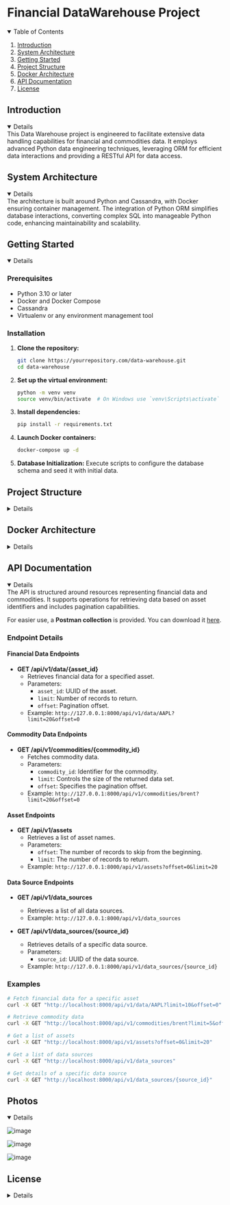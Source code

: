 # Financial DataWarehouse Project

<details open> 
  <summary>Table of Contents</summary>
  <ol>
    <li><a href="#introduction">Introduction</a></li>
    <li><a href="#system-architecture">System Architecture</a></li>
    <li><a href="#getting-started">Getting Started</a></li>
    <li><a href="#project-structure">Project Structure</a></li>
    <li><a href="#docker-architecture">Docker Architecture</a></li>
    <li><a href="#api-documentation">API Documentation</a></li>
    <li><a href="#license">License</a></li>
  </ol>
</details>

## Introduction

<details open>
  <summary>Details</summary>
  This Data Warehouse project is engineered to facilitate extensive data handling capabilities for financial and commodities data. It employs advanced Python data engineering techniques, leveraging ORM for efficient data interactions and providing a RESTful API for data access.
</details>

## System Architecture

<details open>
  <summary>Details</summary>
  The architecture is built around Python and Cassandra, with Docker ensuring container management. The integration of Python ORM simplifies database interactions, converting complex SQL into manageable Python code, enhancing maintainability and scalability.
</details>

## Getting Started

<details open>
  <summary>Details</summary>

  ### Prerequisites

  - Python 3.10 or later
  - Docker and Docker Compose
  - Cassandra
  - Virtualenv or any environment management tool

  ### Installation

  1. **Clone the repository:**
     ```bash
     git clone https://yourrepository.com/data-warehouse.git
     cd data-warehouse
     ```

  2. **Set up the virtual environment:**
     ```bash
     python -m venv venv
     source venv/bin/activate  # On Windows use `venv\Scripts\activate`
     ```

  3. **Install dependencies:**
     ```bash
     pip install -r requirements.txt
     ```

  4. **Launch Docker containers:**
     ```bash
     docker-compose up -d
     ```

  5. **Database Initialization:**
     Execute scripts to configure the database schema and seed it with initial data.

</details>

## Project Structure

<details>
  <summary>Details</summary>
  <ul>
    <li><code>src/</code>: Contains all source files.
      <ul>
        <li><code>clients/</code>: API clients for data sources.
          <ul>
            <li><code>commodities_api_client.py</code>: Retrieves commodities data.</li>
            <li><code>nasdaq_api_client.py</code>: Fetches NASDAQ data.</li>
          </ul>
        </li>
        <li><code>config/</code>: Application configurations.
          <ul>
            <li><code>settings.py</code>: Central config file.</li>
          </ul>
        </li>
        <li><code>data/</code>: Handles database operations.
          <ul>
            <li><code>database.py</code>: Manages database connections.</li>
            <li><code>models.py</code>: Defines ORM models.</li>
          </ul>
        </li>
        <li><code>ingestion/</code>: Manages data loading and processing.
          <ul>
            <li><code>load.py</code>: Ingests data into the database.</li>
            <li><code>transform.py</code>: Transforms data as needed.</li>
          </ul>
        </li>
        <li><code>init_scripts/</code>: Database initialization scripts.
          <ul>
            <li><code>populate_commodities_data.py</code>: Seeds commodities data.</li>
            <li><code>populate_sp500_data.py</code>: Seeds S&P 500 data.</li>
          </ul>
        </li>
        <li><code>utils/</code>: Utility scripts.
          <ul>
            <li><code>log_helper.py</code>: Provides logging functions.</li>
          </ul>
        </li>
      </ul>
    </li>
  </ul>
</details>


## Docker Architecture

<details>
  <summary>Details</summary>
  This project uses Docker to containerize and manage the Cassandra database cluster, ensuring consistency and scalability in the development and deployment environments. The Docker setup is defined in the `docker-compose.yml` file, which specifies the configuration for a multi-node Cassandra cluster along with Portainer for container management.

  ### Docker Compose File

  The `docker-compose.yml` file defines the services and their configurations as follows:

  ```yaml
  version: '3'

  services:
    # Node 1 Configuration
    DC1N1:
      image: cassandra:3.10
      command: bash -c 'if [ -z "$$(ls -A /var/lib/cassandra/)" ] ; then sleep 0; fi && /docker-entrypoint.sh cassandra -f'
      networks:
        - dc1ring
      volumes:
        - ./n1data:/var/lib/cassandra
      environment:
        - CASSANDRA_CLUSTER_NAME=dev_cluster
        - CASSANDRA_SEEDS=DC1N1
      expose:
        - 7000  # Cluster communication
        - 7001  # SSL Cluster communication
        - 7199  # JMX
        - 9042  # CQL
        - 9160  # Thrift service
      ports:
        - "9042:9042"
      ulimits:
        memlock: -1
        nproc: 32768
        nofile: 100000

    # Node 2 Configuration
    DC1N2:
      image: cassandra:3.10
      command: bash -c 'if [ -z "$$(ls -A /var/lib/cassandra/)" ] ; then sleep 60; fi && /docker-entrypoint.sh cassandra -f'
      networks:
        - dc1ring
      volumes:
        - ./n2data:/var/lib/cassandra
      environment:
        - CASSANDRA_CLUSTER_NAME=dev_cluster
        - CASSANDRA_SEEDS=DC1N1
      depends_on:
        - DC1N1
      expose:
        - 7000
        - 7001
        - 7199
        - 9042
        - 9160
      ports:
        - "9043:9042"
      ulimits:
        memlock: -1
        nproc: 32768
        nofile: 100000

    # Node 3 Configuration
    DC1N3:
      image: cassandra:3.10
      command: bash -c 'if [ -z "$$(ls -A /var/lib/cassandra/)" ] ; then sleep 120; fi && /docker-entrypoint.sh cassandra -f'
      networks:
        - dc1ring
      volumes:
        - ./n3data:/var/lib/cassandra
      environment:
        - CASSANDRA_CLUSTER_NAME=dev_cluster
        - CASSANDRA_SEEDS=DC1N1
      depends_on:
        - DC1N1
      expose:
        - 7000
        - 7001
        - 7199
        - 9042
        - 9160
      ports:
        - "9044:9042"
      ulimits:
        memlock: -1
        nproc: 32768
        nofile: 100000

    # Portainer Configuration
    portainer:
      image: portainer/portainer
      networks:
        - dc1ring
      volumes:
        - /var/run/docker.sock:/var/run/docker.sock
        - ./portainer-data:/data
      ports:
        - "9000:9000"

  networks:
    dc1ring: { }
  ```

  ### Explanation

  1. **Cassandra Nodes**:
     - **DC1N1, DC1N2, DC1N3**:
       - Each service represents a Cassandra node in the cluster.
       - The `image` specifies the Docker image used.
       - The `command` ensures that the node waits if the data directory is empty, then starts Cassandra.
       - `networks` configures the internal network (`dc1ring`) for the cluster.
       - `volumes` maps the host directory to the container directory for persistent storage.
       - `environment` variables set cluster configurations such as `CASSANDRA_CLUSTER_NAME` and `CASSANDRA_SEEDS`.
       - `ports` exposes necessary ports for communication and management.
       - `ulimits` sets resource limits for the container.

  2. **Portainer**:
     - The **Portainer** service provides a web-based interface for managing Docker containers.
     - It is configured to use the same `dc1ring` network and has access to the Docker socket for control.
</details>

## API Documentation

<details open>
  <summary>Details</summary>
  The API is structured around resources representing financial data and commodities. It supports operations for retrieving data based on asset identifiers and includes pagination capabilities.

  For easier use, a **Postman collection** is provided. You can download it [here](https://github.com/liviuxyz-ctrl/DataWarehouse/blob/master/Financial%20Data%20API.postman_collection.json).

  ### Endpoint Details

  #### Financial Data Endpoints

  - **GET /api/v1/data/{asset_id}**
    - Retrieves financial data for a specified asset.
    - Parameters:
      - `asset_id`: UUID of the asset.
      - `limit`: Number of records to return.
      - `offset`: Pagination offset.
    - Example: `http://127.0.0.1:8000/api/v1/data/AAPL?limit=20&offset=0`

  #### Commodity Data Endpoints

  - **GET /api/v1/commodities/{commodity_id}**
    - Fetches commodity data.
    - Parameters:
      - `commodity_id`: Identifier for the commodity.
      - `limit`: Controls the size of the returned data set.
      - `offset`: Specifies the pagination offset.
    - Example: `http://127.0.0.1:8000/api/v1/commodities/brent?limit=20&offset=0`

  #### Asset Endpoints

  - **GET /api/v1/assets**
    - Retrieves a list of asset names.
    - Parameters:
      - `offset`: The number of records to skip from the beginning.
      - `limit`: The number of records to return.
    - Example: `http://127.0.0.1:8000/api/v1/assets?offset=0&limit=20`

  #### Data Source Endpoints

  - **GET /api/v1/data_sources**
    - Retrieves a list of all data sources.
    - Example: `http://127.0.0.1:8000/api/v1/data_sources`

  - **GET /api/v1/data_sources/{source_id}**
    - Retrieves details of a specific data source.
    - Parameters:
      - `source_id`: UUID of the data source.
    - Example: `http://127.0.0.1:8000/api/v1/data_sources/{source_id}`

  ### Examples

  ```bash
  # Fetch financial data for a specific asset
  curl -X GET "http://localhost:8000/api/v1/data/AAPL?limit=10&offset=0"

  # Retrieve commodity data
  curl -X GET "http://localhost:8000/api/v1/commodities/brent?limit=5&offset=0"

  # Get a list of assets
  curl -X GET "http://localhost:8000/api/v1/assets?offset=0&limit=20"

  # Get a list of data sources
  curl -X GET "http://localhost:8000/api/v1/data_sources"

  # Get details of a specific data source
  curl -X GET "http://localhost:8000/api/v1/data_sources/{source_id}"
  ```
</details>

## Photos

<details open>
  <summary>Details</summary>
  
  ![image](https://github.com/liviuxyz-ctrl/DataWarehouse/assets/70070368/30ad1780-90cc-49cb-be44-45df3acffbeb)
  
  ![image](https://github.com/liviuxyz-ctrl/DataWarehouse/assets/70070368/d81a715e-cfc0-4b3e-b62c-87fb8dbeb35d)

  ![image](https://github.com/liviuxyz-ctrl/Financial-DataWarehouse/assets/70070368/64c7257a-5ed7-4c5f-b835-c27c40fcc05c)

</details>

## License

<details>
  <summary>Details</summary>
  Licensed under the MIT License. See [LICENSE.md](LICENSE) for more details.
</details>

